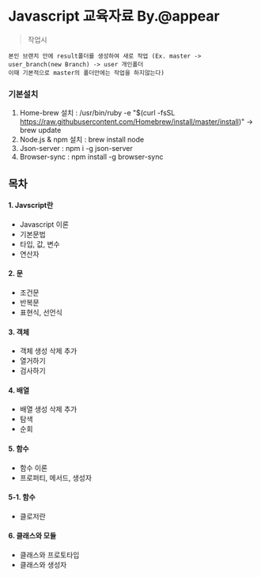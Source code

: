 # Javascript 교육자료 By.@appear
> 작업시  
```text
본인 브랜치 안에 result폴더를 생성하여 새로 작업 (Ex. master -> user_branch(new Branch) -> user 개인폴더 
이때 기본적으로 master의 폴더안에는 작업을 하지않는다)
```
### 기본설치
1. Home-brew 설치 : /usr/bin/ruby -e "$(curl -fsSL https://raw.githubusercontent.com/Homebrew/install/master/install)" -> brew update
2. Node.js & npm 설치 : brew install node
3. Json-server : npm i -g json-server
4. Browser-sync : npm install -g browser-sync

## 목차 
#### 1. Javscript란
- Javascript 이론 
- 기본문법
- 타입, 값, 변수 
- 연산자
#### 2. 문
- 조건문
- 반복문 
- 표현식, 선언식
#### 3. 객체
- 객체 생성 삭제 추가 
- 열거하기
- 검사하기 
#### 4. 배열
- 배열 생성 삭제 추가 
- 탐색 
- 순회
#### 5. 함수 
- 함수 이론 
- 프로퍼티, 메서드, 생성자
#### 5-1. 함수
- 클로저란 
#### 6. 클래스와 모듈
- 클래스와 프로토타입 
- 클래스와 생성자




